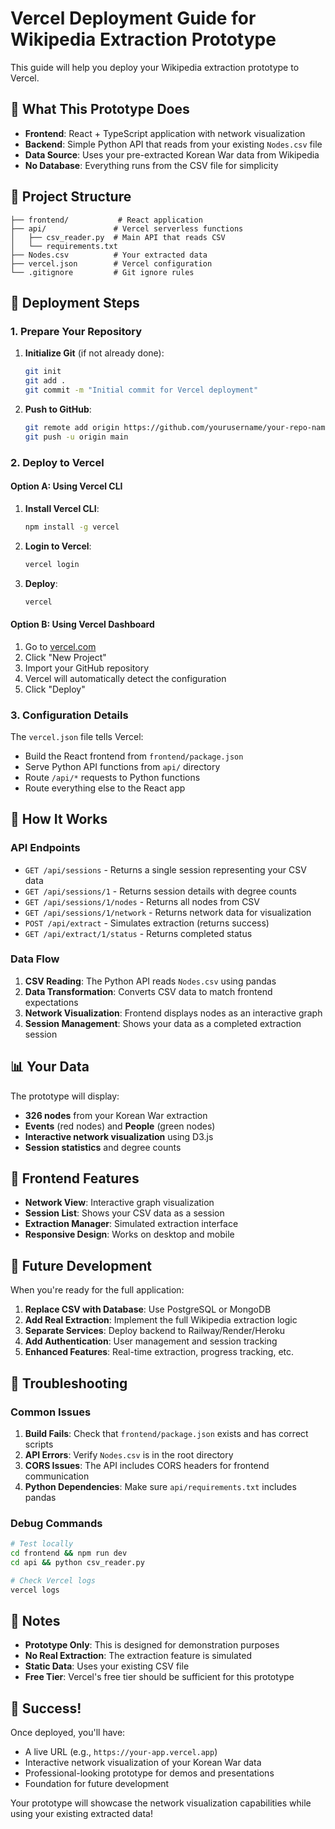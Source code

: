 # Vercel Deployment Guide for Wikipedia Extraction Prototype

This guide will help you deploy your Wikipedia extraction prototype to Vercel.

## 🎯 What This Prototype Does

- **Frontend**: React + TypeScript application with network visualization
- **Backend**: Simple Python API that reads from your existing `Nodes.csv` file
- **Data Source**: Uses your pre-extracted Korean War data from Wikipedia
- **No Database**: Everything runs from the CSV file for simplicity

## 📁 Project Structure

```
├── frontend/           # React application
├── api/               # Vercel serverless functions
│   ├── csv_reader.py  # Main API that reads CSV
│   └── requirements.txt
├── Nodes.csv          # Your extracted data
├── vercel.json        # Vercel configuration
└── .gitignore         # Git ignore rules
```

## 🚀 Deployment Steps

### 1. Prepare Your Repository

1. **Initialize Git** (if not already done):
   ```bash
   git init
   git add .
   git commit -m "Initial commit for Vercel deployment"
   ```

2. **Push to GitHub**:
   ```bash
   git remote add origin https://github.com/yourusername/your-repo-name.git
   git push -u origin main
   ```

### 2. Deploy to Vercel

#### Option A: Using Vercel CLI

1. **Install Vercel CLI**:
   ```bash
   npm install -g vercel
   ```

2. **Login to Vercel**:
   ```bash
   vercel login
   ```

3. **Deploy**:
   ```bash
   vercel
   ```

#### Option B: Using Vercel Dashboard

1. Go to [vercel.com](https://vercel.com)
2. Click "New Project"
3. Import your GitHub repository
4. Vercel will automatically detect the configuration
5. Click "Deploy"

### 3. Configuration Details

The `vercel.json` file tells Vercel:
- Build the React frontend from `frontend/package.json`
- Serve Python API functions from `api/` directory
- Route `/api/*` requests to Python functions
- Route everything else to the React app

## 🔧 How It Works

### API Endpoints

- `GET /api/sessions` - Returns a single session representing your CSV data
- `GET /api/sessions/1` - Returns session details with degree counts
- `GET /api/sessions/1/nodes` - Returns all nodes from CSV
- `GET /api/sessions/1/network` - Returns network data for visualization
- `POST /api/extract` - Simulates extraction (returns success)
- `GET /api/extract/1/status` - Returns completed status

### Data Flow

1. **CSV Reading**: The Python API reads `Nodes.csv` using pandas
2. **Data Transformation**: Converts CSV data to match frontend expectations
3. **Network Visualization**: Frontend displays nodes as an interactive graph
4. **Session Management**: Shows your data as a completed extraction session

## 📊 Your Data

The prototype will display:
- **326 nodes** from your Korean War extraction
- **Events** (red nodes) and **People** (green nodes)
- **Interactive network visualization** using D3.js
- **Session statistics** and degree counts

## 🎨 Frontend Features

- **Network View**: Interactive graph visualization
- **Session List**: Shows your CSV data as a session
- **Extraction Manager**: Simulated extraction interface
- **Responsive Design**: Works on desktop and mobile

## 🔄 Future Development

When you're ready for the full application:

1. **Replace CSV with Database**: Use PostgreSQL or MongoDB
2. **Add Real Extraction**: Implement the full Wikipedia extraction logic
3. **Separate Services**: Deploy backend to Railway/Render/Heroku
4. **Add Authentication**: User management and session tracking
5. **Enhanced Features**: Real-time extraction, progress tracking, etc.

## 🐛 Troubleshooting

### Common Issues

1. **Build Fails**: Check that `frontend/package.json` exists and has correct scripts
2. **API Errors**: Verify `Nodes.csv` is in the root directory
3. **CORS Issues**: The API includes CORS headers for frontend communication
4. **Python Dependencies**: Make sure `api/requirements.txt` includes pandas

### Debug Commands

```bash
# Test locally
cd frontend && npm run dev
cd api && python csv_reader.py

# Check Vercel logs
vercel logs
```

## 📝 Notes

- **Prototype Only**: This is designed for demonstration purposes
- **No Real Extraction**: The extraction feature is simulated
- **Static Data**: Uses your existing CSV file
- **Free Tier**: Vercel's free tier should be sufficient for this prototype

## 🎉 Success!

Once deployed, you'll have:
- A live URL (e.g., `https://your-app.vercel.app`)
- Interactive network visualization of your Korean War data
- Professional-looking prototype for demos and presentations
- Foundation for future development

Your prototype will showcase the network visualization capabilities while using your existing extracted data! 